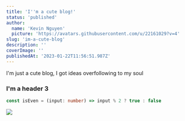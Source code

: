```yaml
---
title: 'I''m a cute blog!'
status: 'published'
author:
  name: 'Kevin Nguyen'
  picture: 'https://avatars.githubusercontent.com/u/22161029?v=4'
slug: 'im-a-cute-blog'
description: ''
coverImage: ''
publishedAt: '2023-01-22T11:56:51.987Z'
---
```


I'm just a cute blog, I got ideas overfollowing to my soul

### I'm a header 3

```typescript
const isEven = (input: number) => input % 2 ? true : false
```

![](/images/peep--2--M0NT.svg)

